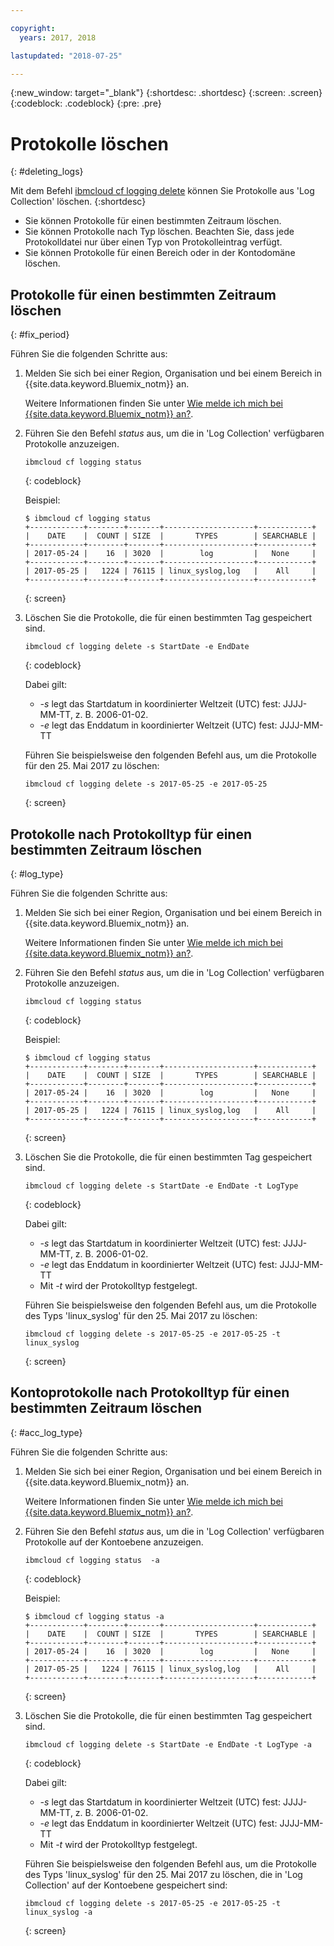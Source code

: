 ```yaml
---

copyright:
  years: 2017, 2018

lastupdated: "2018-07-25"

---
```



{:new_window: target="_blank"}
{:shortdesc: .shortdesc}
{:screen: .screen}
{:codeblock: .codeblock}
{:pre: .pre}

# Protokolle löschen
{: #deleting_logs}

Mit dem Befehl [ibmcloud cf logging delete](/docs/services/CloudLogAnalysis/reference/logging_cli.html#status) können Sie Protokolle aus 'Log Collection' löschen.
{:shortdesc}

* Sie können Protokolle für einen bestimmten Zeitraum löschen.
* Sie können Protokolle nach Typ löschen. Beachten Sie, dass jede Protokolldatei nur über einen Typ von Protokolleintrag verfügt.
* Sie können Protokolle für einen Bereich oder in der Kontodomäne löschen.


## Protokolle für einen bestimmten Zeitraum löschen
{: #fix_period}

Führen Sie die folgenden Schritte aus:

1. Melden Sie sich bei einer Region, Organisation und bei einem Bereich in {{site.data.keyword.Bluemix_notm}} an. 

    Weitere Informationen finden Sie unter [Wie melde ich mich bei {{site.data.keyword.Bluemix_notm}} an?](/docs/services/CloudLogAnalysis/qa/cli_qa.html#login).
    
2. Führen Sie den Befehl *status* aus, um die in 'Log Collection' verfügbaren Protokolle anzuzeigen.

    ```
    ibmcloud cf logging status
    ```
    {: codeblock}
    
    Beispiel:
    
    ```
    $ ibmcloud cf logging status
    +------------+--------+-------+--------------------+------------+
    |    DATE    |  COUNT | SIZE  |       TYPES        | SEARCHABLE |
    +------------+--------+-------+--------------------+------------+
    | 2017-05-24 |    16  | 3020  |        log         |   None     |
    +------------+--------+-------+--------------------+------------+
    | 2017-05-25 |   1224 | 76115 | linux_syslog,log   |    All     |
    +------------+--------+-------+--------------------+------------+
    ```
    {: screen}
	
3. Löschen Sie die Protokolle, die für einen bestimmten Tag gespeichert sind.

    ```
	ibmcloud cf logging delete -s StartDate -e EndDate
	```
	{: codeblock}
	
	Dabei gilt:
	
	* *-s* legt das Startdatum in koordinierter Weltzeit (UTC) fest: JJJJ-MM-TT, z. B. 2006-01-02.
    * *-e* legt das Enddatum in koordinierter Weltzeit (UTC) fest: JJJJ-MM-TT	
    	
	Führen Sie beispielsweise den folgenden Befehl aus, um die Protokolle für den 25. Mai 2017 zu löschen:
	
	```
	ibmcloud cf logging delete -s 2017-05-25 -e 2017-05-25
	```
	{: screen}

	
## Protokolle nach Protokolltyp für einen bestimmten Zeitraum löschen 
{: #log_type}

Führen Sie die folgenden Schritte aus:

1. Melden Sie sich bei einer Region, Organisation und bei einem Bereich in {{site.data.keyword.Bluemix_notm}} an. 

    Weitere Informationen finden Sie unter [Wie melde ich mich bei {{site.data.keyword.Bluemix_notm}} an?](/docs/services/CloudLogAnalysis/qa/cli_qa.html#login).
    
2. Führen Sie den Befehl *status* aus, um die in 'Log Collection' verfügbaren Protokolle anzuzeigen.

    ```
    ibmcloud cf logging status
    ```
    {: codeblock}
    
    Beispiel:
    
    ```
    $ ibmcloud cf logging status
    +------------+--------+-------+--------------------+------------+
    |    DATE    |  COUNT | SIZE  |       TYPES        | SEARCHABLE |
    +------------+--------+-------+--------------------+------------+
    | 2017-05-24 |    16  | 3020  |        log         |   None     |
    +------------+--------+-------+--------------------+------------+
    | 2017-05-25 |   1224 | 76115 | linux_syslog,log   |    All     |
    +------------+--------+-------+--------------------+------------+
    ```
    {: screen}
	
3. Löschen Sie die Protokolle, die für einen bestimmten Tag gespeichert sind.

    ```
	ibmcloud cf logging delete -s StartDate -e EndDate -t LogType
	```
	{: codeblock}
	
	Dabei gilt:
	
	* *-s* legt das Startdatum in koordinierter Weltzeit (UTC) fest: JJJJ-MM-TT, z. B. 2006-01-02.
    * *-e* legt das Enddatum in koordinierter Weltzeit (UTC) fest: JJJJ-MM-TT	
	* Mit *-t* wird der Protokolltyp festgelegt.
    	
	Führen Sie beispielsweise den folgenden Befehl aus, um die Protokolle des Typs 'linux_syslog' für den 25. Mai 2017 zu löschen:
	
	```
	ibmcloud cf logging delete -s 2017-05-25 -e 2017-05-25 -t linux_syslog
	```
	{: screen}

		
	
## Kontoprotokolle nach Protokolltyp für einen bestimmten Zeitraum löschen 
{: #acc_log_type}

Führen Sie die folgenden Schritte aus:

1. Melden Sie sich bei einer Region, Organisation und bei einem Bereich in {{site.data.keyword.Bluemix_notm}} an. 

    Weitere Informationen finden Sie unter [Wie melde ich mich bei {{site.data.keyword.Bluemix_notm}} an?](/docs/services/CloudLogAnalysis/qa/cli_qa.html#login).
    
2. Führen Sie den Befehl *status* aus, um die in 'Log Collection' verfügbaren Protokolle auf der Kontoebene anzuzeigen.

    ```
    ibmcloud cf logging status  -a
    ```
    {: codeblock}
    
    Beispiel:
    
    ```
    $ ibmcloud cf logging status -a
    +------------+--------+-------+--------------------+------------+
    |    DATE    |  COUNT | SIZE  |       TYPES        | SEARCHABLE |
    +------------+--------+-------+--------------------+------------+
    | 2017-05-24 |    16  | 3020  |        log         |   None     |
    +------------+--------+-------+--------------------+------------+
    | 2017-05-25 |   1224 | 76115 | linux_syslog,log   |    All     |
    +------------+--------+-------+--------------------+------------+
    ```
    {: screen}
	
3. Löschen Sie die Protokolle, die für einen bestimmten Tag gespeichert sind.

    ```
	ibmcloud cf logging delete -s StartDate -e EndDate -t LogType -a
	```
	{: codeblock}
	
	Dabei gilt:
	
	* *-s* legt das Startdatum in koordinierter Weltzeit (UTC) fest: JJJJ-MM-TT, z. B. 2006-01-02.
    * *-e* legt das Enddatum in koordinierter Weltzeit (UTC) fest: JJJJ-MM-TT	
	* Mit *-t* wird der Protokolltyp festgelegt.
    	
	Führen Sie beispielsweise den folgenden Befehl aus, um die Protokolle des Typs 'linux_syslog' für den 25. Mai 2017 zu löschen, die in 'Log Collection' auf der Kontoebene gespeichert sind:
	
	```
	ibmcloud cf logging delete -s 2017-05-25 -e 2017-05-25 -t linux_syslog -a
	```
	{: screen}
	












